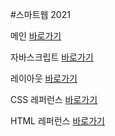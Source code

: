 #스마트웹 2021

메인 <a href="https://noonsss.github.io/dothome21/">바로가기</a>

자바스크립트 <a href="https://noonsss.github.io/dothome21/javascript/javascript100.html">바로가기</a>

레이아웃 <a href="https://noonsss.github.io/dothome21/layout/index.html">바로가기</a>

CSS 레퍼런스 <a href="https://noonsss.github.io/dothome21/refer-css/index.html">바로가기</a>

HTML 레퍼런스 <a href="https://noonsss.github.io/dothome21/refer-html/index.html">바로가기</a>
